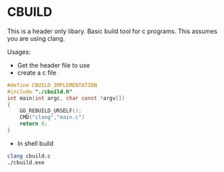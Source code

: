 # CBUILD
This is a header only libary. Basic build tool for c programs.
This assumes you are using clang.

Usages:
- Get the header file to use
- create a c file
```c
#define CBUILD_IMPLEMENTATION
#include "./cbuild.h"
int main(int argc, char const *argv[])
{
    GO_REBUILD_URSELF();
    CMD("clang","main.c")
    return 0;
}
```
- In shell build
```sh
clang cbuild.c
./cbuild.exe
```